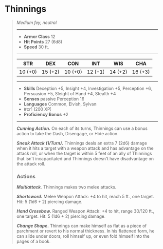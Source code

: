 # Thinnings
>*Medium fey, neutral*
>___
>- **Armor Class** 12
>- **Hit Points** 27 (6d8)
>- **Speed** 30 ft.
>___
>|STR|DEX|CON|INT|WIS|CHA|
>|:---:|:---:|:---:|:---:|:---:|:---:|
>|10 (+0)|15 (+2)|10 (+0)|12 (+1)|14 (+2)|16 (+3)|
>___
>- **Skills** Deception +5, Insight +4, Investigation +5, Perception +6, Persuasion +5, Sleight of Hand +4, Stealth +4
>- **Senses** passive Perception 16
>- **Languages** Common, Elvish, Sylvan
>- #cr1 (200 XP)
>- **Proficiency Bonus** +2
>___
>***Cunning Action.*** On each of its turns, Thinnings can use a bonus action to take the Dash, Disengage, or Hide action.  
>
>***Sneak Attack (1/Turn).*** Thinnings deals an extra 7 (2d6) damage when it hits a target with a weapon attack and has advantage on the attack roll, or when the target is within 5 feet of an ally of Thinnings that isn't incapacitated and Thinnings doesn't have disadvantage on the attack roll.  
>
>### Actions
>***Multiattack.*** Thinnings makes two melee attacks.  
>
>***Shortsword.*** Melee Weapon Attack: +4 to hit, reach 5 ft., one target. Hit: 5 (1d6 + 2) piercing damage.  
>
>***Hand Crossbow.*** Ranged Weapon Attack: +4 to hit, range 30/120 ft., one target. Hit: 5 (1d6 + 2) piercing damage.  
>
>***Change Shape.*** Thinnings can make himself as flat as a piece of parchment or revert to his normal thickness. In his flattened form, he can slide under doors, roll himself up, or even fold himself into the pages of a book.